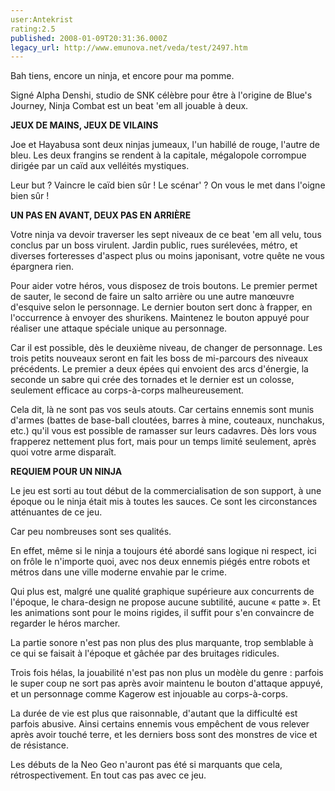 ```yaml
---
user:Antekrist
rating:2.5
published: 2008-01-09T20:31:36.000Z
legacy_url: http://www.emunova.net/veda/test/2497.htm
---
```

Bah tiens, encore un ninja, et encore pour ma pomme.  

Signé Alpha Denshi, studio de SNK célèbre pour être à l'origine de Blue's Journey, Ninja Combat est un beat 'em all jouable à deux.  

  

**JEUX DE MAINS, JEUX DE VILAINS**  

Joe et Hayabusa sont deux ninjas jumeaux, l'un habillé de rouge, l'autre de bleu. Les deux frangins se rendent à la capitale, mégalopole corrompue dirigée par un caïd aux velléités mystiques.  

Leur but ? Vaincre le caïd bien sûr ! Le scénar' ? On vous le met dans l'oigne bien sûr !  

  

**UN PAS EN AVANT, DEUX PAS EN ARRIÈRE**  

Votre ninja va devoir traverser les sept niveaux de ce beat 'em all velu, tous conclus par un boss virulent. Jardin public, rues surélevées, métro, et diverses forteresses d'aspect plus ou moins japonisant, votre quête ne vous épargnera rien.  

Pour aider votre héros, vous disposez de trois boutons. Le premier permet de sauter, le second de faire un salto arrière ou une autre manœuvre d'esquive selon le personnage. Le dernier bouton sert donc à frapper, en l'occurrence à envoyer des shurikens. Maintenez le bouton appuyé pour réaliser une attaque spéciale unique au personnage.  

Car il est possible, dès le deuxième niveau, de changer de personnage. Les trois petits nouveaux seront en fait les boss de mi-parcours des niveaux précédents. Le premier a deux épées qui envoient des arcs d'énergie, la seconde un sabre qui crée des tornades et le dernier est un colosse, seulement efficace au corps-à-corps malheureusement.  

Cela dit, là ne sont pas vos seuls atouts. Car certains ennemis sont munis d'armes (battes de base-ball cloutées, barres à mine, couteaux, nunchakus, etc.) qu'il vous est possible de ramasser sur leurs cadavres. Dès lors vous frapperez nettement plus fort, mais pour un temps limité seulement, après quoi votre arme disparaît.  

  

**REQUIEM POUR UN NINJA**  

Le jeu est sorti au tout début de la commercialisation de son support, à une époque ou le ninja était mis à toutes les sauces. Ce sont les circonstances atténuantes de ce jeu.  

Car peu nombreuses sont ses qualités.  

En effet, même si le ninja a toujours été abordé sans logique ni respect, ici on frôle le n'importe quoi, avec nos deux ennemis piégés entre robots et métros dans une ville moderne envahie par le crime.  

Qui plus est, malgré une qualité graphique supérieure aux concurrents de l'époque, le chara-design ne propose aucune subtilité, aucune « patte ». Et les animations sont pour le moins rigides, il suffit pour s'en convaincre de regarder le héros marcher.  

La partie sonore n'est pas non plus des plus marquante, trop semblable à ce qui se faisait à l'époque et gâchée par des bruitages ridicules.  

Trois fois hélas, la jouabilité n'est pas non plus un modèle du genre : parfois le super coup ne sort pas après avoir maintenu le bouton d'attaque appuyé, et un personnage comme Kagerow est injouable au corps-à-corps.   

La durée de vie est plus que raisonnable, d'autant que la difficulté est parfois abusive. Ainsi certains ennemis vous empêchent de vous relever après avoir touché terre, et les derniers boss sont des monstres de vice et de résistance.  

Les débuts de la Neo Geo n'auront pas été si marquants que cela, rétrospectivement. En tout cas pas avec ce jeu.